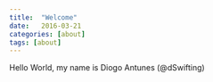 ```yaml
---
title:  "Welcome"
date:   2016-03-21
categories: [about]
tags: [about]
---
```

Hello World, my name is Diogo Antunes (@dSwifting)

